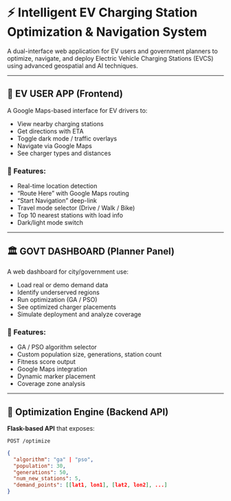# ⚡ Intelligent EV Charging Station Optimization & Navigation System

A dual-interface web application for EV users and government planners to optimize, navigate, and deploy Electric Vehicle Charging Stations (EVCS) using advanced geospatial and AI techniques.

---

## 🚗 EV USER APP (Frontend)

A Google Maps-based interface for EV drivers to:
- View nearby charging stations
- Get directions with ETA
- Toggle dark mode / traffic overlays
- Navigate via Google Maps
- See charger types and distances

### 🔹 Features:
- Real-time location detection
- “Route Here” with Google Maps routing
- “Start Navigation” deep-link
- Travel mode selector (Drive / Walk / Bike)
- Top 10 nearest stations with load info
- Dark/light mode switch

---

## 🏛️ GOVT DASHBOARD (Planner Panel)

A web dashboard for city/government use:
- Load real or demo demand data
- Identify underserved regions
- Run optimization (GA / PSO)
- See optimized charger placements
- Simulate deployment and analyze coverage

### 🔹 Features:
- GA / PSO algorithm selector
- Custom population size, generations, station count
- Fitness score output
- Google Maps integration
- Dynamic marker placement
- Coverage zone analysis

---

## 🧠 Optimization Engine (Backend API)

**Flask-based API** that exposes:

`POST /optimize`

```json
{
  "algorithm": "ga" | "pso",
  "population": 30,
  "generations": 50,
  "num_new_stations": 5,
  "demand_points": [[lat1, lon1], [lat2, lon2], ...]
}
